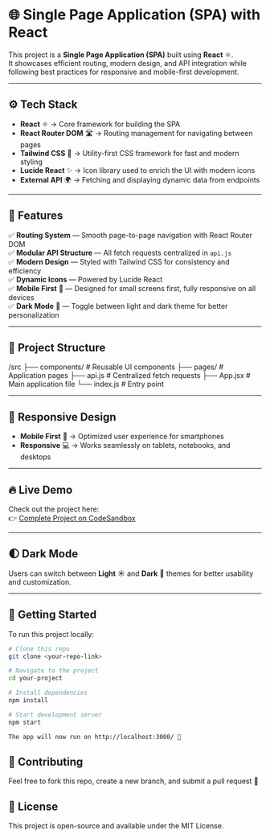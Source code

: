 # 🌐 Single Page Application (SPA) with React  

This project is a **Single Page Application (SPA)** built using **React** ⚛️.  
It showcases efficient routing, modern design, and API integration while following best practices for responsive and mobile-first development.  

---

## ⚙️ Tech Stack  

- **React** ⚛️ → Core framework for building the SPA  
- **React Router DOM** 🛣️ → Routing management for navigating between pages  
- **Tailwind CSS** 🎨 → Utility-first CSS framework for fast and modern styling  
- **Lucide React** ✨ → Icon library used to enrich the UI with modern icons  
- **External API** 🌍 → Fetching and displaying dynamic data from endpoints  

---

## 📌 Features  

✅ **Routing System** — Smooth page-to-page navigation with React Router DOM  
✅ **Modular API Structure** — All fetch requests centralized in `api.js`  
✅ **Modern Design** — Styled with Tailwind CSS for consistency and efficiency  
✅ **Dynamic Icons** — Powered by Lucide React  
✅ **Mobile First** 📱 — Designed for small screens first, fully responsive on all devices  
✅ **Dark Mode** 🌙 — Toggle between light and dark theme for better personalization  

---

## 📂 Project Structure  

/src
├── components/ # Reusable UI components
├── pages/ # Application pages
├── api.js # Centralized fetch requests
├── App.jsx # Main application file
└── index.js # Entry point


---

## 🎨 Responsive Design  

- **Mobile First** 📱 → Optimized user experience for smartphones  
- **Responsive** 💻 → Works seamlessly on tablets, notebooks, and desktops  

---

## 🔥 Live Demo  

Check out the project here:  
👉 [Complete Project on CodeSandbox](https://codesandbox.io/p/sandbox/5vpr6v)  

---

## 🌓 Dark Mode  

Users can switch between **Light** ☀️ and **Dark** 🌙 themes for better usability and customization.  

---

## 🚀 Getting Started  

To run this project locally:  

```bash
# Clone this repo
git clone <your-repo-link>

# Navigate to the project
cd your-project

# Install dependencies
npm install

# Start development server
npm start

The app will now run on http://localhost:3000/ 🎉
```

## 🤝 Contributing
Feel free to fork this repo, create a new branch, and submit a pull request 🙌

## 📄 License
This project is open-source and available under the MIT License.
